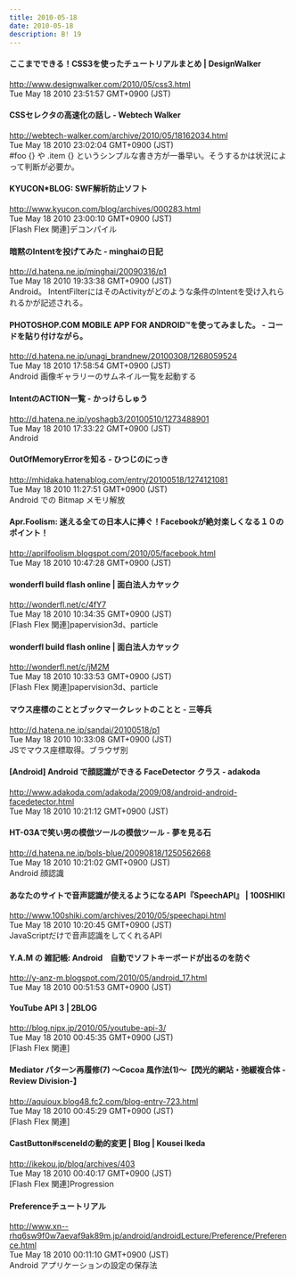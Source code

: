 ```yaml
---
title: 2010-05-18
date: 2010-05-18
description: B! 19
---
```


#### ここまでできる！CSS3を使ったチュートリアルまとめ | DesignWalker
http://www.designwalker.com/2010/05/css3.html<br>
Tue May 18 2010 23:51:57 GMT+0900 (JST)<br>


#### CSSセレクタの高速化の話し - Webtech Walker
http://webtech-walker.com/archive/2010/05/18162034.html<br>
Tue May 18 2010 23:02:04 GMT+0900 (JST)<br>
#foo {} や .item {} というシンプルな書き方が一番早い。そうするかは状況によって判断が必要か。


#### KYUCON*BLOG: SWF解析防止ソフト
http://www.kyucon.com/blog/archives/000283.html<br>
Tue May 18 2010 23:00:10 GMT+0900 (JST)<br>
[Flash Flex 関連]デコンパイル


####  暗黙のIntentを投げてみた - minghaiの日記
http://d.hatena.ne.jp/minghai/20090316/p1<br>
Tue May 18 2010 19:33:38 GMT+0900 (JST)<br>
Android。 IntentFilterにはそのActivityがどのような条件のIntentを受け入れられるかが記述される。


#### PHOTOSHOP.COM MOBILE APP FOR ANDROID™を使ってみました。 - コードを貼り付けながら。
http://d.hatena.ne.jp/unagi_brandnew/20100308/1268059524<br>
Tue May 18 2010 17:58:54 GMT+0900 (JST)<br>
Android 画像ギャラリーのサムネイル一覧を起動する


#### IntentのACTION一覧 - かっけらしゅう
http://d.hatena.ne.jp/yoshagb3/20100510/1273488901<br>
Tue May 18 2010 17:33:22 GMT+0900 (JST)<br>
Android


#### OutOfMemoryErrorを知る - ひつじのにっき
http://mhidaka.hatenablog.com/entry/20100518/1274121081<br>
Tue May 18 2010 11:27:51 GMT+0900 (JST)<br>
Android での Bitmap メモリ解放


#### Apr.Foolism: 迷える全ての日本人に捧ぐ！Facebookが絶対楽しくなる１０のポイント！
http://aprilfoolism.blogspot.com/2010/05/facebook.html<br>
Tue May 18 2010 10:47:28 GMT+0900 (JST)<br>


#### wonderfl build flash online | 面白法人カヤック
http://wonderfl.net/c/4fY7<br>
Tue May 18 2010 10:34:35 GMT+0900 (JST)<br>
[Flash Flex 関連]papervision3d、particle


#### wonderfl build flash online | 面白法人カヤック
http://wonderfl.net/c/jM2M<br>
Tue May 18 2010 10:33:53 GMT+0900 (JST)<br>
[Flash Flex 関連]papervision3d、particle


#### マウス座標のこととブックマークレットのことと - 三等兵
http://d.hatena.ne.jp/sandai/20100518/p1<br>
Tue May 18 2010 10:33:08 GMT+0900 (JST)<br>
JSでマウス座標取得。ブラウザ別


#### [Android] Android で顔認識ができる FaceDetector クラス - adakoda
http://www.adakoda.com/adakoda/2009/08/android-android-facedetector.html<br>
Tue May 18 2010 10:21:12 GMT+0900 (JST)<br>


#### HT-03Aで笑い男の模倣ツールの模倣ツール - 夢を見る石
http://d.hatena.ne.jp/bols-blue/20090818/1250562668<br>
Tue May 18 2010 10:21:02 GMT+0900 (JST)<br>
Android 顔認識


#### あなたのサイトで音声認識が使えるようになるAPI『SpeechAPI』 | 100SHIKI
http://www.100shiki.com/archives/2010/05/speechapi.html<br>
Tue May 18 2010 10:20:45 GMT+0900 (JST)<br>
JavaScriptだけで音声認識をしてくれるAPI


#### Y.A.M の 雑記帳: Android　自動でソフトキーボードが出るのを防ぐ
http://y-anz-m.blogspot.com/2010/05/android_17.html<br>
Tue May 18 2010 00:51:53 GMT+0900 (JST)<br>


#### YouTube API 3 | 2BLOG
http://blog.nipx.jp/2010/05/youtube-api-3/<br>
Tue May 18 2010 00:45:35 GMT+0900 (JST)<br>
[Flash Flex 関連]


#### Mediator パターン再履修(7) ～Cocoa 風作法(1)～【閃光的網站・弛緩複合体 -Review Division-】
http://aquioux.blog48.fc2.com/blog-entry-723.html<br>
Tue May 18 2010 00:45:29 GMT+0900 (JST)<br>
[Flash Flex 関連]


####   CastButton#sceneIdの動的変更 | Blog | Kousei Ikeda
http://ikekou.jp/blog/archives/403<br>
Tue May 18 2010 00:40:17 GMT+0900 (JST)<br>
[Flash Flex 関連]Progression


#### Preferenceチュートリアル
http://www.xn--rhq6sw9f0w7aevaf9ak89m.jp/android/androidLecture/Preference/Preference.html<br>
Tue May 18 2010 00:11:10 GMT+0900 (JST)<br>
Android アプリケーションの設定の保存法


